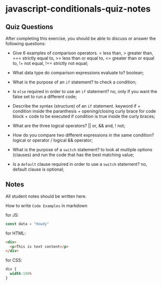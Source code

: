 # javascript-conditionals-quiz-notes

## Quiz Questions

After completing this exercise, you should be able to discuss or answer the following questions:

- Give 6 examples of comparison operators.
< less than, > greater than, === strictly equal to, >= less than or equal to, <= greater than or equal to, != not equal, !== strictly not equal;

- What data type do comparison expressions evaluate to?
boolean;

- What is the purpose of an `if` statement?
to check a condition;
<!-- if true, code executes; if false, code block does not run; -->

- Is `else` required in order to use an `if` statement?
no, only if you want the false set to run a different code;

- Describe the syntax (structure) of an `if` statement.
keyword if + condition inside the paranthesis + opening/closing curly brace for code block + code to be executed if condition is true inside the curly braces;

- What are the three logical operators?
|| or, && and, ! not;

- How do you compare two different expressions in the same condition?
logical or operator / logical && operator;

- What is the purpose of a `switch` statement?
to look at multiple options (clauses) and run the code that has the best matching value;

- Is a `default` clause required in order to use a `switch` statement?
no, default clause is optional;

## Notes

All student notes should be written here.


How to write `Code Examples` in markdown

for JS:
```javascript
const data = "Howdy"
```

for HTML:
```html
<div>
  <p>This is text content</p>
</div>
```

for CSS:
```css
div {
  width:100%
}
```
